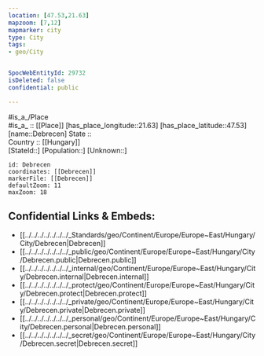```yaml
---
location: [47.53,21.63] 
mapzoom: [7,12] 
mapmarker: city 
type: City
tags:
- geo/City


SpocWebEntityId: 29732
isDeleted: false
confidential: public

---
```

#is_a_/Place  
#is_a_ :: [[Place]] 
[has_place_longitude::21.63] 
[has_place_latitude::47.53] 
[name::Debrecen] 
State ::  
Country :: [[Hungary]]  
[StateId::] 
[Population::] 
[Unknown::] 


```leaflet
id: Debrecen
coordinates: [[Debrecen]] 
markerFile: [[Debrecen]] 
defaultZoom: 11 
maxZoom: 18
```


## Confidential Links & Embeds: 
- [[../../../../../../../_Standards/geo/Continent/Europe/Europe~East/Hungary/City/Debrecen|Debrecen]] 
- [[../../../../../../../_public/geo/Continent/Europe/Europe~East/Hungary/City/Debrecen.public|Debrecen.public]] 
- [[../../../../../../../_internal/geo/Continent/Europe/Europe~East/Hungary/City/Debrecen.internal|Debrecen.internal]] 
- [[../../../../../../../_protect/geo/Continent/Europe/Europe~East/Hungary/City/Debrecen.protect|Debrecen.protect]] 
- [[../../../../../../../_private/geo/Continent/Europe/Europe~East/Hungary/City/Debrecen.private|Debrecen.private]] 
- [[../../../../../../../_personal/geo/Continent/Europe/Europe~East/Hungary/City/Debrecen.personal|Debrecen.personal]] 
- [[../../../../../../../_secret/geo/Continent/Europe/Europe~East/Hungary/City/Debrecen.secret|Debrecen.secret]] 
